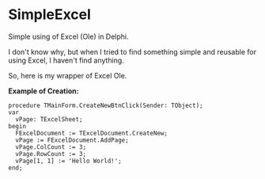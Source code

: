 # SimpleExcel
Simple using of Excel (Ole) in Delphi. 

I don't know why, but when I tried to find something simple and reusable for using Excel, I haven't find anything. 

So, here is my wrapper of Excel Ole.

**Example of Creation:**
```
procedure TMainForm.CreateNewBtnClick(Sender: TObject);
var
  vPage: TExcelSheet;
begin
  FExcelDocument := TExcelDocument.CreateNew;
  vPage := FExcelDocument.AddPage;
  vPage.ColCount := 3;
  vPage.RowCount := 3;
  vPage[1, 1] := 'Hello World!';
end;
```
